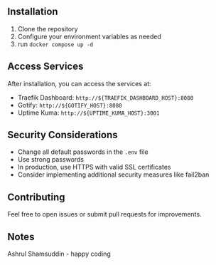 
## Installation

1. Clone the repository
2. Configure your environment variables as needed
3. run `docker compose up -d`

## Access Services

After installation, you can access the services at:

- Traefik Dashboard: `http://${TRAEFIK_DASHBOARD_HOST}:8080`
- Gotify: `http://${GOTIFY_HOST}:8080`
- Uptime Kuma: `http://${UPTIME_KUMA_HOST}:3001`

## Security Considerations

- Change all default passwords in the `.env` file
- Use strong passwords
- In production, use HTTPS with valid SSL certificates
- Consider implementing additional security measures like fail2ban

## Contributing

Feel free to open issues or submit pull requests for improvements.

## Notes

Ashrul Shamsuddin - happy coding 
